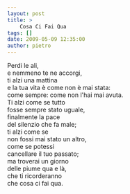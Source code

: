 ```yaml
---
layout: post
title: >
    Cosa Ci Fai Qua
tags: []
date: 2009-05-09 12:35:00
author: pietro
---
```

Perdi le ali,<br/>e nemmeno te ne accorgi,<br/>ti alzi una mattina<br/>e la tua vita è come non è mai stata:<br/>come sempre: come non l'hai mai avuta.<br/>Ti alzi come se tutto<br/>fosse sempre stato uguale,<br/>finalmente la pace<br/>del silenzio che fa male;<br/>ti alzi come se<br/>non fossi mai stato un altro,<br/>come se potessi<br/>cancellare il tuo passato;<br/>ma troverai un giorno<br/>delle piume qua e là,<br/>che ti ricorderanno<br/>che cosa ci fai qua.
